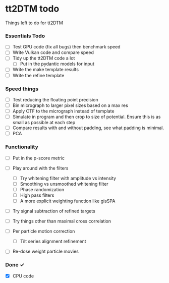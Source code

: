 # tt2DTM todo

Things left to do for tt2DTM

### Essentials Todo

- [ ] Test GPU code (fix all bugs) then benchmark speed
- [ ] Write Vulkan code and compare speed 
- [ ] Tidy up the tt2DTM code a lot
  - [ ] Put in the pydantic models for input
- [ ] Write the make template results
- [ ] Write the refine template

### Speed things

- [ ] Test reducing the floating point precision
- [ ] Bin micrograph to larger pixel sizes based on a max res
- [ ] Apply CTF to the micrograph instead of template
- [ ] Simulate in program and then crop to size of potential. Ensure this is as small as possible at each step
- [ ] Compare results with and without padding, see what padding is minimal.
- [ ] PCA

### Functionality
- [ ] Put in the p-score metric
- [ ] Play around with the filters
  - [ ] Try whitening filter with amplitude vs intensity
  - [ ] Smoothing vs unsmoothed whitening filter
  - [ ] Phase randomization 
  - [ ] High pass filters
  - [ ] A more explicit weighting function like gisSPA
- [ ] Try signal subtraction of refined targets
- [ ] Try things other than maximal cross correlation
- [ ] Per particle motion correction 
  - [ ] Tilt series alignment refinement
- [ ] Re-dose weight particle movies



### Done ✓

- [x] CPU code 